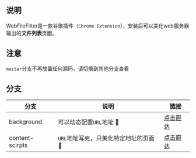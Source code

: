 ## 说明
WebFileFilter是一款谷歌插件（`Chrome Extension`），安装后可以美化web服务器输出的**文件列表**页面。

## 注意
`master`分支不再放置任何源码，请切换到其他分支查看

## 分支
| 分支 | 说明 | 链接 |
| ------ | ------ | ------ |
| background | 可以动态配置`URL`地址 :turtle: | [点击直达](https://github.com/oppoic/WebFileFilter/tree/background) |
| content-scirpts | `URL`地址写死，只美化特定地址的页面 :rocket: | [点击直达](https://github.com/oppoic/WebFileFilter/tree/content-scripts) |

